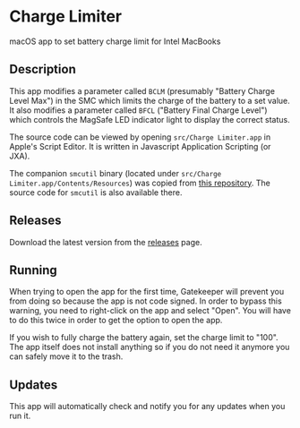 # Charge Limiter

macOS app to set battery charge limit for Intel MacBooks

## Description

This app modifies a parameter called `BCLM` (presumably "Battery Charge Level Max") in the SMC which limits the charge of the battery to a set value. It also modifies a parameter called `BFCL` ("Battery Final Charge Level") which controls the MagSafe LED indicator light to display the correct status.

The source code can be viewed by opening `src/Charge Limiter.app` in Apple's Script Editor. It is written in Javascript Application Scripting (or JXA).

The companion `smcutil` binary (located under `src/Charge Limiter.app/Contents/Resources`) was copied from [this repository](https://github.com/sicreative/BatteryStatusShow/blob/master/BatteryStatusShow/smcutil). The source code for `smcutil` is also available there.

## Releases

Download the latest version from the [releases](https://github.com/godly-devotion/charge-limiter/releases) page.

## Running

When trying to open the app for the first time, Gatekeeper will prevent you from doing so because the app is not code signed. In order to bypass this warning, you need to right-click on the app and select "Open". You will have to do this twice in order to get the option to open the app.

If you wish to fully charge the battery again, set the charge limit to "100". The app itself does not install anything so if you do not need it anymore you can safely move it to the trash.

## Updates

This app will automatically check and notify you for any updates when you run it.
